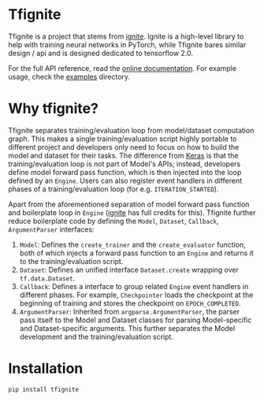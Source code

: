 # Tfignite

Tfignite is a project that stems from [ignite](https://github.com/pytorch/ignite). Ignite is a high-level library to help with training neural networks in PyTorch, while Tfignite bares similar design / api and is designed dedicated to tensorflow 2.0.

For the full API reference, read the [online documentation](https://ipod825.github.io/tfignite/docs/html/index.html). For example usage, check the [examples](https://github.com/ipod825/tfignite/tree/master/examples) directory.

# Why tfignite?
Tfignite separates training/evaluation loop from model/dataset computation graph. This makes a single training/evaluation script highly portable to different project and developers only need to focus on how to build the model and dataset for their tasks. The difference from [Keras](https://keras.io) is that the training/evaluation loop is not part of Model's APIs; instead, developers define model forward pass function, which is then injected into the loop defined by an `Engine`. Users can also register event handlers in different phases of a training/evaluation loop (for e.g. `ITERATION_STARTED`).

Apart from the aforementioned separation of model forward pass function and boilerplate loop in `Engine` ([ignite](https://github.com/pytorch/ignite) has full credits for this). Tfignite further reduce boilerplate code by defining the `Model`, `Dataset`, `Callback`, `ArgumentParser` interfaces:
1. `Model`: Defines the `create_trainer` and the `create_evaluator` function, both of which injects a forward pass function to an `Engine` and returns it to the training/evaluation script.
2. `Dataset`: Defines an unified interface `Dataset.create` wrapping over `tf.data.Dataset`.
3. `Callback`: Defines a interface to group related `Engine` event handlers in different phases. For example, `Checkpointer` loads the checkpoint at the beginning of training and stores the checkpoint on `EPOCH_COMPLETED`.
4. `ArgumentParser`: Inherited from `argparse.ArgumentParser`, the parser pass itself to the Model and Dataset classes for parsing Model-specific and Dataset-specific arguments. This further separates the Model development and the training/evaluation script.




# Installation

~~~{.bash}
pip install tfignite
~~~
